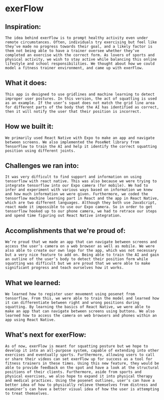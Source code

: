 # exerFlow

## Inspiration:
	The idea behind exerFlow is to prompt healthy activity even under remote circumstances. Often, individuals try exercising but feel like they’ve made no progress towards their goal, and a likely factor is them not being able to have a trainer oversee whether they’ve completed an exercise with the correct form. As lovers of sports and physical activity, we wish to stay active while balancing this online lifestyle and school responsibilities. We thought about how we could model a fitness trainer environment, and came up with exerFlow.
 
## What it does:
	This app is designed to use gridlines and machine learning to detect improper user postures. In this version, the act of squatting is used as an example. If the user’s squat does not match the grid line area for different parts of the body that the AI has identified as correct, then it will notify the user that their position is incorrect. 
 
## How we built it:
	We primarily used React Native with Expo to make an app and navigate between screens. We also implemented the PoseNet library from TensorFlow to train the AI and help it identify the correct squatting position using different joints. 
 
## Challenges we ran into:
	It was very difficult to find support and information on using tensorflow with react native. This was also because we were trying to integrate tensorflow into our Expo camera (for mobile). We had to infer and experiment with various ways based on information we knew and how much information we were given. Furthermore, we coded the tensorflow machine learning part in React and the app in React Native, which are two different languages. Although they both use JavaScript, react made it impossible to use our Expo camera. So in order to get tensorflow hooked up to our phone camera, we had to retrace our steps and spend time figuring out React Native integration. 
 
## Accomplishments that we're proud of:
	We’re proud that we made an app that can navigate between screens and access the user’s camera on a web browser as well as mobile. We were also able to create our own logo for the app, which was not necessary but a very nice feature to add on. Being able to train the AI and gain an outline of the user’s body to detect their position form while squatting was difficult but we are proud that we were able to make significant progress and teach ourselves how it works.
 
## What we learned:
	We learned how to register user movement using posenet from tensorflow. From this, we were able to train the model and learned how it can differentiate between right and wrong positions during squatting. By learning the basics of React Native, we were able to make an app that can navigate between screens using buttons. We also learned how to access the camera on web browsers and phones within an app using React Native. 
 
## What's next for exerFlow:
	As of now, exerFlow is meant for squatting posture but we hope to develop it into an all-purpose system, capable of extending into other exercises and eventually sports. Furthermore, allowing users to call or share their videos can set exerFlow up for success as a tool for fitness trainers in these times. Using this new feature, they would be able to provide feedback on the spot and have a look at the structural positions of their clients. Furthermore, aside from sports and physical exercises, we also hope to expand it into physical therapy and medical practices. Using the posenet outlines, user’s can have a better idea of how to physically relieve themselves from distress and examiner’s can have a better visual idea of how the user is attempting to treat themselves.
